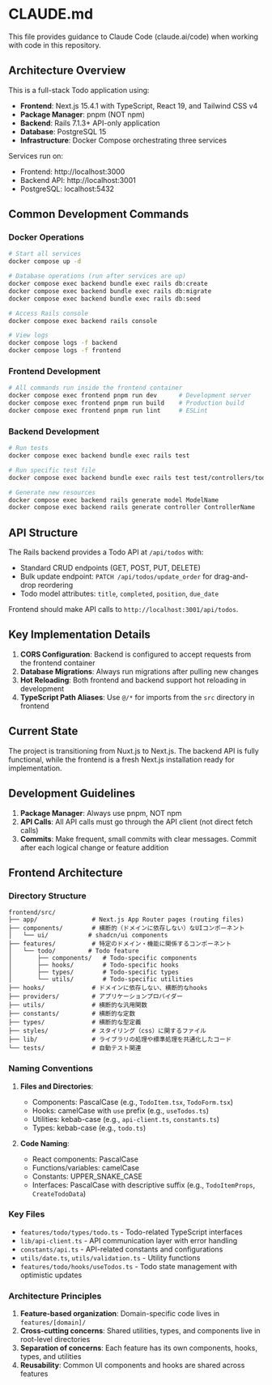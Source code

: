 # CLAUDE.md

This file provides guidance to Claude Code (claude.ai/code) when working with code in this repository.

## Architecture Overview

This is a full-stack Todo application using:
- **Frontend**: Next.js 15.4.1 with TypeScript, React 19, and Tailwind CSS v4
- **Package Manager**: pnpm (NOT npm)
- **Backend**: Rails 7.1.3+ API-only application  
- **Database**: PostgreSQL 15
- **Infrastructure**: Docker Compose orchestrating three services

Services run on:
- Frontend: http://localhost:3000
- Backend API: http://localhost:3001
- PostgreSQL: localhost:5432

## Common Development Commands

### Docker Operations
```bash
# Start all services
docker compose up -d

# Database operations (run after services are up)
docker compose exec backend bundle exec rails db:create
docker compose exec backend bundle exec rails db:migrate
docker compose exec backend bundle exec rails db:seed

# Access Rails console
docker compose exec backend rails console

# View logs
docker compose logs -f backend
docker compose logs -f frontend
```

### Frontend Development
```bash
# All commands run inside the frontend container
docker compose exec frontend pnpm run dev      # Development server
docker compose exec frontend pnpm run build    # Production build
docker compose exec frontend pnpm run lint     # ESLint
```

### Backend Development
```bash
# Run tests
docker compose exec backend bundle exec rails test

# Run specific test file
docker compose exec backend bundle exec rails test test/controllers/todos_controller_test.rb

# Generate new resources
docker compose exec backend rails generate model ModelName
docker compose exec backend rails generate controller ControllerName
```

## API Structure

The Rails backend provides a Todo API at `/api/todos` with:
- Standard CRUD endpoints (GET, POST, PUT, DELETE)
- Bulk update endpoint: `PATCH /api/todos/update_order` for drag-and-drop reordering
- Todo model attributes: `title`, `completed`, `position`, `due_date`

Frontend should make API calls to `http://localhost:3001/api/todos`.

## Key Implementation Details

1. **CORS Configuration**: Backend is configured to accept requests from the frontend container
2. **Database Migrations**: Always run migrations after pulling new changes
3. **Hot Reloading**: Both frontend and backend support hot reloading in development
4. **TypeScript Path Aliases**: Use `@/*` for imports from the `src` directory in frontend

## Current State

The project is transitioning from Nuxt.js to Next.js. The backend API is fully functional, while the frontend is a fresh Next.js installation ready for implementation.

## Development Guidelines

1. **Package Manager**: Always use pnpm, NOT npm
2. **API Calls**: All API calls must go through the API client (not direct fetch calls)
3. **Commits**: Make frequent, small commits with clear messages. Commit after each logical change or feature addition

## Frontend Architecture

### Directory Structure
```
frontend/src/
├── app/               # Next.js App Router pages (routing files)
├── components/        # 横断的（ドメインに依存しない）なUIコンポーネント
│   └── ui/           # shadcn/ui components
├── features/          # 特定のドメイン・機能に関係するコンポーネント
│   └── todo/         # Todo feature
│       ├── components/   # Todo-specific components
│       ├── hooks/        # Todo-specific hooks
│       ├── types/        # Todo-specific types
│       └── utils/        # Todo-specific utilities
├── hooks/             # ドメインに依存しない、横断的なhooks
├── providers/         # アプリケーションプロバイダー
├── utils/             # 横断的な汎用関数
├── constants/         # 横断的な定数
├── types/             # 横断的な型定義
├── styles/            # スタイリング（css）に関するファイル
├── lib/               # ライブラリの処理や標準処理を共通化したコード
└── tests/             # 自動テスト関連
```

### Naming Conventions

1. **Files and Directories**:
   - Components: PascalCase (e.g., `TodoItem.tsx`, `TodoForm.tsx`)
   - Hooks: camelCase with `use` prefix (e.g., `useTodos.ts`)
   - Utilities: kebab-case (e.g., `api-client.ts`, `constants.ts`)
   - Types: kebab-case (e.g., `todo.ts`)

2. **Code Naming**:
   - React components: PascalCase
   - Functions/variables: camelCase
   - Constants: UPPER_SNAKE_CASE
   - Interfaces: PascalCase with descriptive suffix (e.g., `TodoItemProps`, `CreateTodoData`)

### Key Files

- `features/todo/types/todo.ts` - Todo-related TypeScript interfaces
- `lib/api-client.ts` - API communication layer with error handling
- `constants/api.ts` - API-related constants and configurations
- `utils/date.ts`, `utils/validation.ts` - Utility functions
- `features/todo/hooks/useTodos.ts` - Todo state management with optimistic updates

### Architecture Principles

1. **Feature-based organization**: Domain-specific code lives in `features/[domain]/`
2. **Cross-cutting concerns**: Shared utilities, types, and components live in root-level directories
3. **Separation of concerns**: Each feature has its own components, hooks, types, and utilities
4. **Reusability**: Common UI components and hooks are shared across features